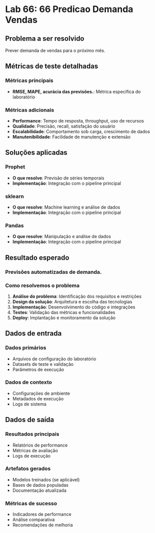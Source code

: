 # Lab 66: 66 Predicao Demanda Vendas

## Problema a ser resolvido

Prever demanda de vendas para o próximo mês.

## Métricas de teste detalhadas

### Métricas principais
- **RMSE, MAPE, acurácia das previsões.**: Métrica específica do laboratório

### Métricas adicionais
- **Performance**: Tempo de resposta, throughput, uso de recursos
- **Qualidade**: Precisão, recall, satisfação do usuário
- **Escalabilidade**: Comportamento sob carga, crescimento de dados
- **Manutenibilidade**: Facilidade de manutenção e extensão

## Soluções aplicadas

### Prophet
- **O que resolve**: Previsão de séries temporais
- **Implementação**: Integração com o pipeline principal

### sklearn
- **O que resolve**: Machine learning e análise de dados
- **Implementação**: Integração com o pipeline principal

### Pandas
- **O que resolve**: Manipulação e análise de dados
- **Implementação**: Integração com o pipeline principal

## Resultado esperado

### Previsões automatizadas de demanda.

### Como resolvemos o problema
1. **Análise do problema**: Identificação dos requisitos e restrições
2. **Design da solução**: Arquitetura e escolha das tecnologias
3. **Implementação**: Desenvolvimento do código e integrações
4. **Testes**: Validação das métricas e funcionalidades
5. **Deploy**: Implantação e monitoramento da solução

## Dados de entrada

### Dados primários
- Arquivos de configuração do laboratório
- Datasets de teste e validação
- Parâmetros de execução

### Dados de contexto
- Configurações de ambiente
- Metadados de execução
- Logs de sistema

## Dados de saída

### Resultados principais
- Relatórios de performance
- Métricas de avaliação
- Logs de execução

### Artefatos gerados
- Modelos treinados (se aplicável)
- Bases de dados populadas
- Documentação atualizada

### Métricas de sucesso
- Indicadores de performance
- Análise comparativa
- Recomendações de melhoria
